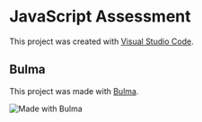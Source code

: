 # JavaScript Assessment

This project was created with [Visual Studio Code](https://visualstudio.microsoft.com/#vscode-section).

## Bulma

This project was made with [Bulma](https://bulma.io).

![Made with Bulma](https://bulma.io/assets/images/made-with-bulma.png)

